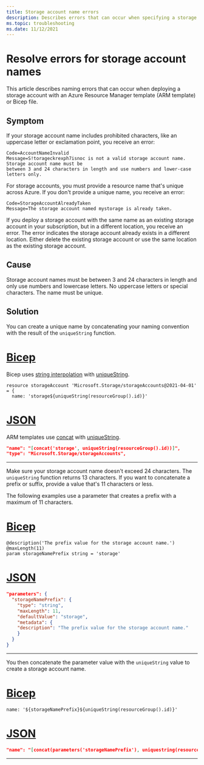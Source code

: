 ```yaml
---
title: Storage account name errors
description: Describes errors that can occur when specifying a storage account name in an Azure Resource Manager template (ARM template) or Bicep file.
ms.topic: troubleshooting
ms.date: 11/12/2021
---
```


# Resolve errors for storage account names

This article describes naming errors that can occur when deploying a storage account with an Azure Resource Manager template (ARM template) or Bicep file.

## Symptom

If your storage account name includes prohibited characters, like an uppercase letter or exclamation point, you receive an error:

```Output
Code=AccountNameInvalid
Message=S!torageckrexph7isnoc is not a valid storage account name. Storage account name must be
between 3 and 24 characters in length and use numbers and lower-case letters only.
```

For storage accounts, you must provide a resource name that's unique across Azure. If you don't provide a unique name, you receive an error:

```Output
Code=StorageAccountAlreadyTaken
Message=The storage account named mystorage is already taken.
```

If you deploy a storage account with the same name as an existing storage account in your subscription, but in a different location, you receive an error. The error indicates the storage account already exists in a different location. Either delete the existing storage account or use the same location as the existing storage account.

## Cause

Storage account names must be between 3 and 24 characters in length and only use numbers and lowercase letters. No uppercase letters or special characters. The name must be unique.

## Solution

You can create a unique name by concatenating your naming convention with the result of the `uniqueString` function.

# [Bicep](#tab/bicep)

Bicep uses [string interpolation](../bicep/bicep-functions-string.md#concat) with [uniqueString](../bicep/bicep-functions-string.md#uniquestring).

```bicep
resource storageAccount 'Microsoft.Storage/storageAccounts@2021-04-01' = {
  name: 'storage${uniqueString(resourceGroup().id)}'
```

# [JSON](#tab/json)

ARM templates use [concat](../templates/template-functions-string.md#concat) with [uniqueString](../templates/template-functions-string.md#uniquestring).

```json
"name": "[concat('storage', uniqueString(resourceGroup().id))]",
"type": "Microsoft.Storage/storageAccounts",
```

---

Make sure your storage account name doesn't exceed 24 characters. The `uniqueString` function returns 13 characters. If you want to concatenate a prefix or suffix, provide a value that's 11 characters or less.

The following examples use a parameter that creates a prefix with a maximum of 11 characters.

# [Bicep](#tab/bicep)

```bicep
@description('The prefix value for the storage account name.')
@maxLength(11)
param storageNamePrefix string = 'storage'
```

# [JSON](#tab/json)

```json
"parameters": {
  "storageNamePrefix": {
    "type": "string",
    "maxLength": 11,
    "defaultValue": "storage",
    "metadata": {
    "description": "The prefix value for the storage account name."
    }
  }
}
```

---

You then concatenate the parameter value with the `uniqueString` value to create a storage account name.

# [Bicep](#tab/bicep)

```bicep
name: '${storageNamePrefix}${uniqueString(resourceGroup().id)}'
```

# [JSON](#tab/json)

```json
"name": "[concat(parameters('storageNamePrefix'), uniquestring(resourceGroup().id))]"
```

---
